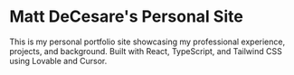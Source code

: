 # Matt DeCesare's Personal Site

This is my personal portfolio site showcasing my professional experience, projects, and background. Built with React, TypeScript, and Tailwind CSS using Lovable and Cursor.

